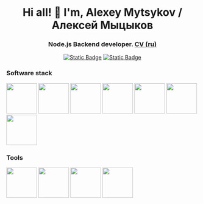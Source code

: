 <div id="header" align="center">
  <h1>Hi all! 👋 I'm, Alexey Mytsykov / Алексей Мыцыков</h1>
  <h3>Node.js Backend developer. <a href="https://docs.google.com/document/d/1H95-cSdRekZTa4d7nUS3jygHDhyX49-xAxYH1SnlLYw/edit?usp=sharing">CV (ru)</a></h3>
  <a href="https://www.linkedin.com/in/alexmyt/"><img alt="Static Badge" src="https://img.shields.io/badge/LinkedIn-blue?style=social&logo=LinkedIn"></a>
  <a href="https://t.me/alexmyt"><img alt="Static Badge" src="https://img.shields.io/badge/Telegram-blue?style=social&logo=telegram"></a>
</div>
<div id="skills">
  <h3>Software stack</h3>
  <img width="80px" src="https://cdn.jsdelivr.net/gh/devicons/devicon@latest/icons/javascript/javascript-original.svg" />
  <img width="80px" src="https://cdn.jsdelivr.net/gh/devicons/devicon@latest/icons/typescript/typescript-original.svg" />
  <img width="80px" src="https://cdn.jsdelivr.net/gh/devicons/devicon@latest/icons/express/express-original-wordmark.svg" />
  <img width="80px" src="https://cdn.jsdelivr.net/gh/devicons/devicon@latest/icons/nestjs/nestjs-original-wordmark.svg" />
  <img width="80px" src="https://cdn.jsdelivr.net/gh/devicons/devicon@latest/icons/postgresql/postgresql-original-wordmark.svg" />
  <img width="80px" src="https://cdn.jsdelivr.net/gh/devicons/devicon@latest/icons/mongodb/mongodb-original-wordmark.svg" />
  <img width="80px" src="https://cdn.jsdelivr.net/gh/devicons/devicon@latest/icons/knexjs/knexjs-original-wordmark.svg" />

  <h3>Tools</h3>

  <img width="80px" src="https://cdn.jsdelivr.net/gh/devicons/devicon@latest/icons/vscode/vscode-original-wordmark.svg" />
  <img width="80px" src="https://cdn.jsdelivr.net/gh/devicons/devicon@latest/icons/jest/jest-plain.svg" />
  <img width="80px" src="https://cdn.jsdelivr.net/gh/devicons/devicon@latest/icons/postman/postman-original.svg" />
  <img width="80px" src="https://cdn.jsdelivr.net/gh/devicons/devicon@latest/icons/docker/docker-original-wordmark.svg" />
          
</div>
<!--
**alexmyt/alexmyt** is a ✨ _special_ ✨ repository because its `README.md` (this file) appears on your GitHub profile.

Here are some ideas to get you started:

- 🔭 I’m currently working on ...
- 🌱 I’m currently learning ...
- 👯 I’m looking to collaborate on ...
- 🤔 I’m looking for help with ...
- 💬 Ask me about ...
- 📫 How to reach me: ...
- 😄 Pronouns: ...
- ⚡ Fun fact: ...
-->
